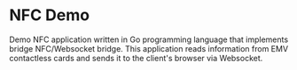 # NFC Demo

Demo NFC application written in Go programming language that implements bridge NFC/Websocket bridge.
This application reads information from EMV contactless cards and sends it to the client's browser via Websocket.
